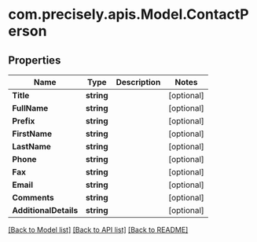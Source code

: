
# com.precisely.apis.Model.ContactPerson

## Properties

Name | Type | Description | Notes
------------ | ------------- | ------------- | -------------
**Title** | **string** |  | [optional] 
**FullName** | **string** |  | [optional] 
**Prefix** | **string** |  | [optional] 
**FirstName** | **string** |  | [optional] 
**LastName** | **string** |  | [optional] 
**Phone** | **string** |  | [optional] 
**Fax** | **string** |  | [optional] 
**Email** | **string** |  | [optional] 
**Comments** | **string** |  | [optional] 
**AdditionalDetails** | **string** |  | [optional] 

[[Back to Model list]](../README.md#documentation-for-models)
[[Back to API list]](../README.md#documentation-for-api-endpoints)
[[Back to README]](../README.md)

